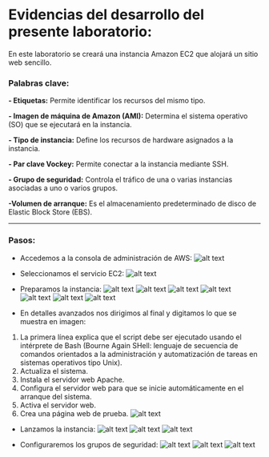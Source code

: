 # Evidencias del desarrollo del presente laboratorio:

En este laboratorio se creará una instancia Amazon EC2 que alojará un sitio web sencillo.

### **Palabras clave:**
**- Etiquetas:** Permite identificar los recursos del mismo tipo.

**- Imagen de máquina de Amazon (AMI):** Determina el sistema operativo (SO) que se ejecutará en la instancia. 

**- Tipo de instancia:** Define los recursos de hardware asignados a la instancia. 

**- Par clave Vockey:** Permite conectar a la instancia mediante SSH.

**- Grupo de seguridad:** Controla el tráfico de una o varias instancias asociadas a uno o varios grupos. 

**-Volumen de arranque:** Es el almacenamiento predeterminado de disco de Elastic Block Store (EBS).

---
### **Pasos:**
+ Accedemos a la consola de administración de AWS:
![alt text](image.png)

+ Seleccionamos el servicio EC2:
![alt text](image-1.png)

+ Preparamos la instancia:
![alt text](image-2.png)
![alt text](image-3.png)
![alt text](image-4.png)
![alt text](image-5.png)
![alt text](image-6.png)
![alt text](image-7.png)
![alt text](image-8.png)
+ En detalles avanzados nos dirigimos al final y digitamos lo que se muestra en imagen: 
1. La primera línea explica que el script debe ser ejecutado usando el intérprete de Bash (Bourne Again SHell: lenguaje de secuencia de comandos orientados a la administración y automatización de tareas en sistemas operativos tipo Unix).
2. Actualiza el sistema.
3. Instala el servidor web Apache.
4. Configura el servidor web para que se inicie automáticamente en el arranque del sistema.
5. Activa el servidor web. 
6. Crea una página web de prueba. 
![alt text](image-9.png)

+ Lanzamos la instancia:
![alt text](image-10.png)
![alt text](image-11.png)
![alt text](image-12.png)

+ Configuraremos los grupos de seguridad:
![alt text](image-13.png)
![alt text](image-14.png)
![alt text](image-15.png)
